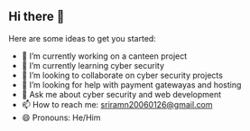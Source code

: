 ## Hi there 👋

Here are some ideas to get you started:

- 🔭 I’m currently working on a canteen project
- 🌱 I’m currently learning cyber security
- 👯 I’m looking to collaborate on cyber security projects
- 🤔 I’m looking for help with payment gatewayas and hosting
- 💬 Ask me about cyber security and web development
- 📫 How to reach me: sriramn20060126@gmail.com
- 😄 Pronouns: He/Him
